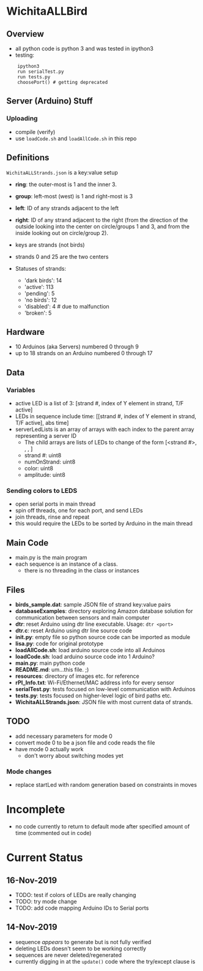 # WichitaALLBird
## Overview
- all python code is python 3 and was tested in ipython3
- testing:
```
	ipython3
	run serialTest.py
	run tests.py
	choosePort() # getting deprecated
```
## Server (Arduino) Stuff
### Uploading
 - compile (verify)
 - use `loadCode.sh` and `loadAllCode.sh` in this repo
 
## Definitions
`WichitaALLStrands.json` is a key:value setup

- **ring**: the outer-most is 1 and the inner 3.
- **group**: left-most (west) is 1 and right-most is 3
- **left**: ID of any strands adjacent to the left
- **right**: ID of any strand adjacent to the right (from the direction of the outside looking into the center on circle/groups 1 and 3, and from the inside looking out on circle/group 2).

- keys are strands (not birds)
- strands 0 and 25 are the two centers
- Statuses of strands:
	- 'dark birds': 14
	- 'active': 113
	- 'pending': 5
	- 'no birds': 12
	- 'disabled': 4 # due to malfunction
	- 'broken': 5

## Hardware
- 10 Arduinos (aka Servers) numbered 0 through 9
- up to 18 strands on an Arduino numbered 0 through 17

## Data
### Variables
 - active LED is a list of 3: [strand #, index of Y element in strand, T/F active]
  - LEDs in sequence include time: [[strand #, index of Y element in strand, T/F active], abs time]
 - serverLedLists is an array of arrays with each index to the parent array representing a server ID
    - The child arrays are lists of LEDs to change of the form [<strand #>, <numOnStrand>, <color>, <amplitude>]
    - strand #: uint8
    - numOnStrand: uint8
    - color: uint8
    - amplitude: uint8
### Sending colors to LEDS
- open serial ports in main thread
- spin off threads, one for each port, and send LEDs
- join threads, rinse and repeat
- this would require the LEDs to be sorted by Arduino in the main thread

## Main Code
- main.py is the main program
- each sequence is an instance of a class.
  - there is no threading in the class or instances

## Files
- **birds_sample.dat**: sample JSON file of strand key:value pairs
- **databaseExamples**: directory exploring Amazon database solution for communication between sensors and main computer
- **dtr**: reset Arduino using dtr line executable. Usage: `dtr <port>`
- **dtr.c**: reset Arduino using dtr line source code
- **__init__.py**: empty file so python source code can be imported as module
- **lisa.py**: code for original prototype
- **loadAllCode.sh**: load arduino source code into all Arduinos
- **loadCode.sh**: load arduino source code into 1 Arduino?
- **main.py**: main python code
- **README.md**: um...this file. ;)
- **resources**: directory of images etc. for reference
- **rPI_Info.txt**: Wi-Fi/Ethernet/MAC address info for every sensor
- **serialTest.py**: tests focused on low-level communication with Arduinos
- **tests.py**: tests focused on higher-level logic of bird paths etc.
- **WichitaALLStrands.json**: JSON file with most current data of strands.


## TODO
- add necessary parameters for mode 0
- convert mode 0 to be a json file and code reads the file
- have mode 0 actually work
    - don't worry about switching modes yet
    
### Mode changes
- replace startLed with random generation based on constraints in moves

# Incomplete
- no code currently to return to default mode after specified amount of time (commented out in code)

# Current Status

## 16-Nov-2019
- TODO: test if colors of LEDs are really changing
- TODO: try mode change
- TODO: add code mapping Arduino IDs to Serial ports

## 14-Nov-2019
- sequence *appears* to generate but is not fully verified
- deleting LEDs doesn't seem to be working correctly
- sequences are never deleted/regenerated
- currently digging in at the `update()` code where the try/except clause is
